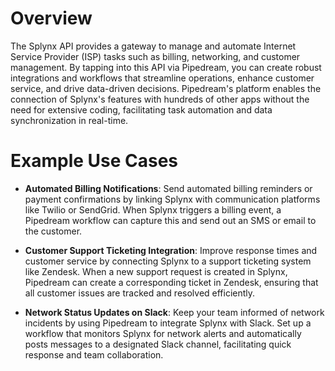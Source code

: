 # Overview

The Splynx API provides a gateway to manage and automate Internet Service Provider (ISP) tasks such as billing, networking, and customer management. By tapping into this API via Pipedream, you can create robust integrations and workflows that streamline operations, enhance customer service, and drive data-driven decisions. Pipedream's platform enables the connection of Splynx's features with hundreds of other apps without the need for extensive coding, facilitating task automation and data synchronization in real-time.

# Example Use Cases

- **Automated Billing Notifications**: Send automated billing reminders or payment confirmations by linking Splynx with communication platforms like Twilio or SendGrid. When Splynx triggers a billing event, a Pipedream workflow can capture this and send out an SMS or email to the customer.

- **Customer Support Ticketing Integration**: Improve response times and customer service by connecting Splynx to a support ticketing system like Zendesk. When a new support request is created in Splynx, Pipedream can create a corresponding ticket in Zendesk, ensuring that all customer issues are tracked and resolved efficiently.

- **Network Status Updates on Slack**: Keep your team informed of network incidents by using Pipedream to integrate Splynx with Slack. Set up a workflow that monitors Splynx for network alerts and automatically posts messages to a designated Slack channel, facilitating quick response and team collaboration.
